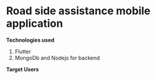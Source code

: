 # Road side assistance mobile application 

**Technologies used**

1) Flutter 
2) MongoDb and Nodejs for backend 

**Target Users**
